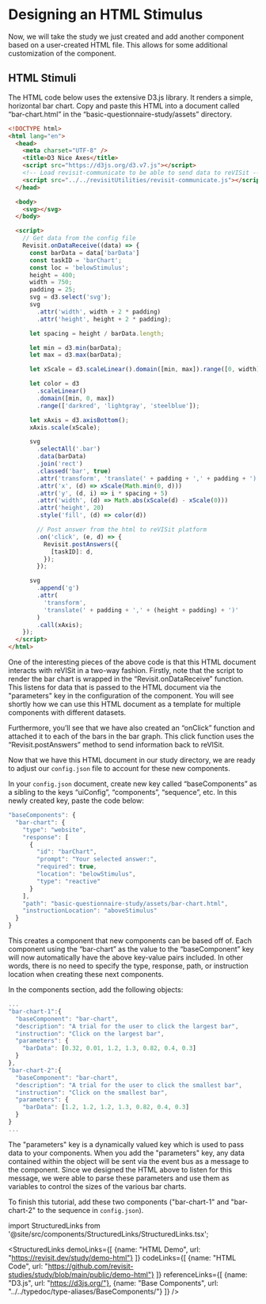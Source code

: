 # Designing an HTML Stimulus

Now, we will take the study we just created and add another component based on a user-created HTML file. This allows for some additional customization of the component. 

## HTML Stimuli 

The HTML code below uses the extensive D3.js library. It renders a simple, horizontal bar chart. Copy and paste this HTML into a document called “bar-chart.html” in the “basic-questionnaire-study/assets” directory.

```html
<!DOCTYPE html>
<html lang="en">
  <head>
    <meta charset="UTF-8" />
    <title>D3 Nice Axes</title>
    <script src="https://d3js.org/d3.v7.js"></script>
    <!-- Load revisit-communicate to be able to send data to reVISit -->
    <script src="../../revisitUtilities/revisit-communicate.js"></script>
  </head>

  <body>
    <svg></svg>
  </body>

  <script>
    // Get data from the config file
    Revisit.onDataReceive((data) => {
      const barData = data['barData']
      const taskID = 'barChart';
      const loc = 'belowStimulus';
      height = 400;
      width = 750;
      padding = 25;
      svg = d3.select('svg');
      svg
        .attr('width', width + 2 * padding)
        .attr('height', height + 2 * padding);

      let spacing = height / barData.length;

      let min = d3.min(barData);
      let max = d3.max(barData);

      let xScale = d3.scaleLinear().domain([min, max]).range([0, width]).nice();

      let color = d3
        .scaleLinear()
        .domain([min, 0, max])
        .range(['darkred', 'lightgray', 'steelblue']);

      let xAxis = d3.axisBottom();
      xAxis.scale(xScale);

      svg
        .selectAll('.bar')
        .data(barData)
        .join('rect')
        .classed('bar', true)
        .attr('transform', 'translate(' + padding + ',' + padding + ')')
        .attr('x', (d) => xScale(Math.min(0, d)))
        .attr('y', (d, i) => i * spacing + 5)
        .attr('width', (d) => Math.abs(xScale(d) - xScale(0)))
        .attr('height', 20)
        .style('fill', (d) => color(d))

        // Post answer from the html to reVISit platform
        .on('click', (e, d) => {
          Revisit.postAnswers({
            [taskID]: d,
          });
        });

      svg
        .append('g')
        .attr(
          'transform',
          'translate(' + padding + ',' + (height + padding) + ')'
        )
        .call(xAxis);
    });
  </script>
</html>
```

One of the interesting pieces of the above code is that this HTML document interacts with reVISit in a two-way fashion. Firstly, note that the script to render the bar chart is wrapped in the “Revisit.onDataReceive” function. This listens for data that is passed to the HTML document via the "parameters" key in the configuration of the component. You will see shortly how we can use this HTML document as a template for multiple components with different datasets.

Furthermore, you’ll see that we have also created an “onClick” function and attached it to each of the bars in the bar graph. This click function uses the “Revisit.postAnswers” method to send information back to reVISit. 

Now that we have this HTML document in our study directory, we are ready to adjust our `config.json` file to account for these new components.

In your `config.json` document, create new key called “baseComponents” as a sibling to the keys “uiConfig”, “components”, “sequence”, etc. In this newly created key, paste the code below:

```js
"baseComponents": {
  "bar-chart": {
    "type": "website",
    "response": [
      {
        "id": "barChart",
        "prompt": "Your selected answer:",
        "required": true,
        "location": "belowStimulus",
        "type": "reactive"
      }
    ],
    "path": "basic-questionnaire-study/assets/bar-chart.html",
    "instructionLocation": "aboveStimulus"
  }
}
```
This creates a component that new components can be based off of. Each component using the “bar-chart” as the value to the “baseComponent” key will now automatically have the above key-value pairs included. In other words, there is no need to specify the type, response, path, or instruction location when creating these next components.

In the components section, add the following objects:

```js
...
"bar-chart-1":{
  "baseComponent": "bar-chart",
  "description": "A trial for the user to click the largest bar",
  "instruction": "Click on the largest bar",
  "parameters": {
    "barData": [0.32, 0.01, 1.2, 1.3, 0.82, 0.4, 0.3]
  }
},
"bar-chart-2":{
  "baseComponent": "bar-chart",
  "description": "A trial for the user to click the smallest bar",
  "instruction": "Click on the smallest bar",
  "parameters": {
    "barData": [1.2, 1.2, 1.2, 1.3, 0.82, 0.4, 0.3]
  }
}
...
```
The "parameters" key is a dynamically valued key which is used to pass data to your components. When you add the "parameters" key, any data contained within the object will be sent via the event bus as a message to the component. Since we designed the HTML above to listen for this message, we were able to parse these parameters and use them as variables to control the sizes of the various bar charts. 

To finish this tutorial, add these two components ("bar-chart-1" and "bar-chart-2" to the sequence in `config.json`).

<!-- Importing links  -->

import StructuredLinks from '@site/src/components/StructuredLinks/StructuredLinks.tsx';

<StructuredLinks
    demoLinks={[
        {name: "HTML Demo", url: "https://revisit.dev/study/demo-html"}
    ]}
    codeLinks={[
        {name: "HTML Code", url: "https://github.com/revisit-studies/study/blob/main/public/demo-html"}
    ]}
    referenceLinks={[
        {name: "D3.js", url: "https://d3js.org/"},
        {name: "Base Components", url: "../../typedoc/type-aliases/BaseComponents/"}
    ]}
/>

